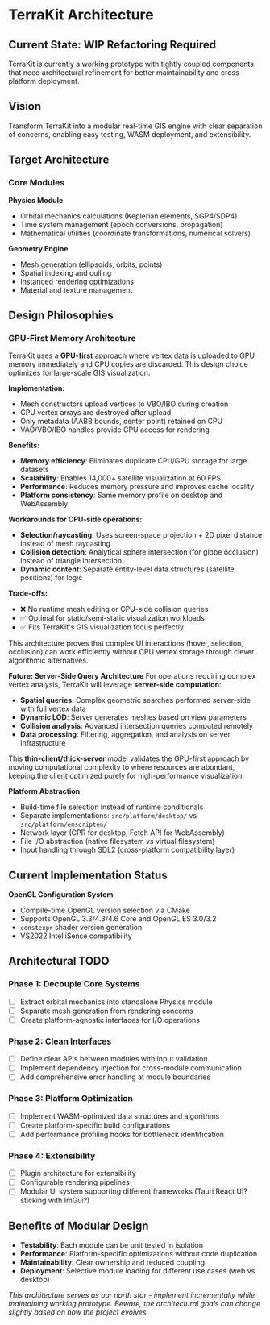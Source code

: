 # TerraKit Architecture

## Current State: WIP Refactoring Required

TerraKit is currently a working prototype with tightly coupled components that need architectural refinement for better maintainability and cross-platform deployment.

## Vision

Transform TerraKit into a modular real-time GIS engine with clear separation of concerns, enabling easy testing, WASM deployment, and extensibility.

## Target Architecture

### Core Modules

**Physics Module**
- Orbital mechanics calculations (Keplerian elements, SGP4/SDP4)
- Time system management (epoch conversions, propagation)
- Mathematical utilities (coordinate transformations, numerical solvers)

**Geometry Engine**
- Mesh generation (ellipsoids, orbits, points)
- Spatial indexing and culling
- Instanced rendering optimizations
- Material and texture management

## Design Philosophies

### GPU-First Memory Architecture

TerraKit uses a **GPU-first** approach where vertex data is uploaded to GPU memory immediately and CPU copies are discarded. This design choice optimizes for large-scale GIS visualization.

**Implementation:**
- Mesh constructors upload vertices to VBO/IBO during creation
- CPU vertex arrays are destroyed after upload
- Only metadata (AABB bounds, center point) retained on CPU
- VAO/VBO/IBO handles provide GPU access for rendering

**Benefits:**
- **Memory efficiency**: Eliminates duplicate CPU/GPU storage for large datasets
- **Scalability**: Enables 14,000+ satellite visualization at 60 FPS
- **Performance**: Reduces memory pressure and improves cache locality
- **Platform consistency**: Same memory profile on desktop and WebAssembly

**Workarounds for CPU-side operations:**
- **Selection/raycasting**: Uses screen-space projection + 2D pixel distance instead of mesh raycasting
- **Collision detection**: Analytical sphere intersection (for globe occlusion) instead of triangle intersection
- **Dynamic content**: Separate entity-level data structures (satellite positions) for logic

**Trade-offs:**
- ❌ No runtime mesh editing or CPU-side collision queries
- ✅ Optimal for static/semi-static visualization workloads
- ✅ Fits TerraKit's GIS visualization focus perfectly

This architecture proves that complex UI interactions (hover, selection, occlusion) can work efficiently without CPU vertex storage through clever algorithmic alternatives.

**Future: Server-Side Query Architecture**
For operations requiring complex vertex analysis, TerraKit will leverage **server-side computation**:
- **Spatial queries**: Complex geometric searches performed server-side with full vertex data
- **Dynamic LOD**: Server generates meshes based on view parameters
- **Collision analysis**: Advanced intersection queries computed remotely
- **Data processing**: Filtering, aggregation, and analysis on server infrastructure

This **thin-client/thick-server** model validates the GPU-first approach by moving computational complexity to where resources are abundant, keeping the client optimized purely for high-performance visualization.

**Platform Abstraction**
- Build-time file selection instead of runtime conditionals
- Separate implementations: `src/platform/desktop/` vs `src/platform/emscripten/`
- Network layer (CPR for desktop, Fetch API for WebAssembly)
- File I/O abstraction (native filesystem vs virtual filesystem)
- Input handling through SDL2 (cross-platform compatibility layer)

## Current Implementation Status

**OpenGL Configuration System**
- Compile-time OpenGL version selection via CMake
- Supports OpenGL 3.3/4.3/4.6 Core and OpenGL ES 3.0/3.2
- `constexpr` shader version generation
- VS2022 IntelliSense compatibility


## Architectural TODO

### Phase 1: Decouple Core Systems
- [ ] Extract orbital mechanics into standalone Physics module
- [ ] Separate mesh generation from rendering concerns
- [ ] Create platform-agnostic interfaces for I/O operations

### Phase 2: Clean Interfaces
- [ ] Define clear APIs between modules with input validation
- [ ] Implement dependency injection for cross-module communication
- [ ] Add comprehensive error handling at module boundaries

### Phase 3: Platform Optimization
- [ ] Implement WASM-optimized data structures and algorithms
- [ ] Create platform-specific build configurations
- [ ] Add performance profiling hooks for bottleneck identification

### Phase 4: Extensibility
- [ ] Plugin architecture for extensibility
- [ ] Configurable rendering pipelines
- [ ] Modular UI system supporting different frameworks (Tauri React UI? sticking with ImGui?)

## Benefits of Modular Design

- **Testability**: Each module can be unit tested in isolation
- **Performance**: Platform-specific optimizations without code duplication
- **Maintainability**: Clear ownership and reduced coupling
- **Deployment**: Selective module loading for different use cases (web vs desktop)

*This architecture serves as our north star - implement incrementally while maintaining working prototype. Beware, the architectural goals can change slightly based on how the project evolves.*